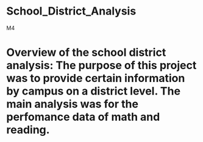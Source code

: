 # School_District_Analysis
M4
# Overview of the school district analysis: The purpose of this project was to provide certain information by campus on a district level. The main analysis was for the perfomance data of math and reading. 

